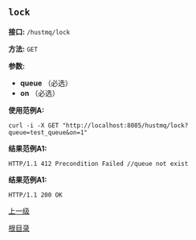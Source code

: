 `lock`
----------

**接口:** `/hustmq/lock`

**方法:** `GET`

**参数:** 

*  **queue** （必选）  
*  **on** （必选）

**使用范例A:**

    curl -i -X GET "http://localhost:8085/hustmq/lock?queue=test_queue&on=1"

**结果范例A1:**

	HTTP/1.1 412 Precondition Failed //queue not exist

**结果范例A1:**

	HTTP/1.1 200 OK

[上一级](../hustmq.md)

[根目录](../../index.md)